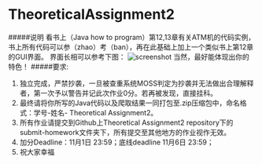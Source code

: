 # TheoreticalAssignment2
#####说明
看书上（Java how to program）第12,13章有关ATM机的代码实例，书上所有代码可以参（zhao）考（ban），再在此基础上加上一个类似书上第12章的GUI界面。
界面长相可以参考下图：
![screenshot](https://github.com/OOP-JAVA-WHUISS/TheoreticalAssignment2/blob/master/screenshot.png)
当然，最好能体现出你的特色！
#####要求:
1. 独立完成，严禁抄袭，一旦被查重系统MOSS判定为抄袭并无法做出合理解释者，第一次予以警告并记此次作业0分。若再被发现，直接挂科。
2. 最终请将你所写的Java代码以及爬取结果一同打包至.zip压缩包中，命名格式：学号-姓名- Theoretical Assignment2。
3. 所有作业请提交到Github上Theoretical Assignment2 repository下的submit-homework文件夹下，所有提交至其他地方的作业视作无效。
4. 加分Deadline：11月1日 23:59；底线deadline 11月6日 23:59；
5. 祝大家幸福
